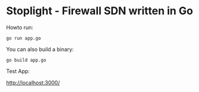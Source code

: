 Stoplight - Firewall SDN written in Go
======================================

Howto run:
```
go run app.go
```

You can also build a binary:
```
go build app.go
```

Test App:

[http://localhost:3000/](http://localhost:3000/)

